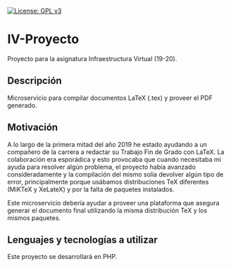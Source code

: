  [![License: GPL v3](https://img.shields.io/badge/License-GPLv3-blue.svg)](https://www.gnu.org/licenses/gpl-3.0)
# IV-Proyecto
Proyecto para la asignatura Infraestructura Virtual (19-20).

## Descripción

Microservicio para compilar documentos LaTeX (.tex) y proveer el PDF generado.

## Motivación

A lo largo de la primera mitad del año 2019 he estado ayudando a un compañero de la carrera a redactar su Trabajo Fin de Grado con LaTeX.
La colaboración era esporádica y esto provocaba que cuando necesitaba mi ayuda para resolver algún problema, el proyecto había avanzado consideradamente y la compilación del mismo solía devolver algún tipo de error, principalmente porque usábamos distribuciones TeX diferentes (MiKTeX y XeLateX) y por la falta de paquetes instalados.

Este microservicio debería ayudar a proveer una plataforma que asegura generar el documento final utilizando la misma distribución TeX y los mismos paquetes.

## Lenguajes y tecnologías a utilizar

Este proyecto se desarrollará en PHP.

